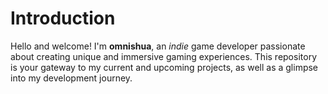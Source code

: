 # Introduction

Hello and welcome! I'm **omnishua**, an *indie* game developer passionate about creating unique and immersive gaming experiences. This repository is your gateway to my current and upcoming projects, as well as a glimpse into my development journey.
